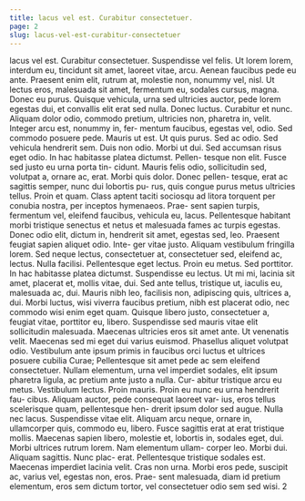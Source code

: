 ```yaml
---
title: lacus vel est. Curabitur consectetuer.
page: 2
slug: lacus-vel-est-curabitur-consectetuer
---
```


lacus vel est. Curabitur consectetuer.
Suspendisse vel felis. Ut lorem lorem, interdum
eu, tincidunt sit amet, laoreet vitae, arcu. Aenean
faucibus pede eu ante. Praesent enim elit, rutrum
at, molestie non, nonummy vel, nisl. Ut lectus eros,
malesuada sit amet, fermentum eu, sodales cursus,
magna. Donec eu purus. Quisque vehicula, urna sed
ultricies auctor, pede lorem egestas dui, et convallis
elit erat sed nulla. Donec luctus. Curabitur et nunc.
Aliquam dolor odio, commodo pretium, ultricies non,
pharetra in, velit. Integer arcu est, nonummy in, fer-
mentum faucibus, egestas vel, odio.
Sed commodo posuere pede. Mauris ut est. Ut
quis purus. Sed ac odio. Sed vehicula hendrerit sem.
Duis non odio. Morbi ut dui. Sed accumsan risus
eget odio. In hac habitasse platea dictumst. Pellen-
tesque non elit. Fusce sed justo eu urna porta tin-
cidunt. Mauris felis odio, sollicitudin sed, volutpat
a, ornare ac, erat. Morbi quis dolor. Donec pellen-
tesque, erat ac sagittis semper, nunc dui lobortis pu-
rus, quis congue purus metus ultricies tellus. Proin et
quam. Class aptent taciti sociosqu ad litora torquent
per conubia nostra, per inceptos hymenaeos. Prae-
sent sapien turpis, fermentum vel, eleifend faucibus,
vehicula eu, lacus.
Pellentesque habitant morbi tristique senectus et
netus et malesuada fames ac turpis egestas. Donec
odio elit, dictum in, hendrerit sit amet, egestas sed,
leo. Praesent feugiat sapien aliquet odio. Inte-
ger vitae justo. Aliquam vestibulum fringilla lorem.
Sed neque lectus, consectetuer at, consectetuer sed,
eleifend ac, lectus. Nulla facilisi. Pellentesque eget
lectus. Proin eu metus. Sed porttitor. In hac
habitasse platea dictumst. Suspendisse eu lectus. Ut
mi mi, lacinia sit amet, placerat et, mollis vitae, dui.
Sed ante tellus, tristique ut, iaculis eu, malesuada ac,
dui. Mauris nibh leo, facilisis non, adipiscing quis,
ultrices a, dui.
Morbi luctus, wisi viverra faucibus pretium, nibh
est placerat odio, nec commodo wisi enim eget quam.
Quisque libero justo, consectetuer a, feugiat vitae,
porttitor eu, libero. Suspendisse sed mauris vitae
elit sollicitudin malesuada. Maecenas ultricies eros
sit amet ante. Ut venenatis velit. Maecenas sed mi
eget dui varius euismod. Phasellus aliquet volutpat
odio. Vestibulum ante ipsum primis in faucibus orci
luctus et ultrices posuere cubilia Curae; Pellentesque
sit amet pede ac sem eleifend consectetuer. Nullam
elementum, urna vel imperdiet sodales, elit ipsum
pharetra ligula, ac pretium ante justo a nulla. Cur-
abitur tristique arcu eu metus. Vestibulum lectus.
Proin mauris. Proin eu nunc eu urna hendrerit fau-
cibus. Aliquam auctor, pede consequat laoreet var-
ius, eros tellus scelerisque quam, pellentesque hen-
drerit ipsum dolor sed augue. Nulla nec lacus.
Suspendisse vitae elit. Aliquam arcu neque, ornare
in, ullamcorper quis, commodo eu, libero. Fusce
sagittis erat at erat tristique mollis. Maecenas sapien
libero, molestie et, lobortis in, sodales eget, dui.
Morbi ultrices rutrum lorem. Nam elementum ullam-
corper leo. Morbi dui. Aliquam sagittis. Nunc plac-
erat. Pellentesque tristique sodales est. Maecenas
imperdiet lacinia velit. Cras non urna. Morbi eros
pede, suscipit ac, varius vel, egestas non, eros. Prae-
sent malesuada, diam id pretium elementum, eros
sem dictum tortor, vel consectetuer odio sem sed wisi.
2
